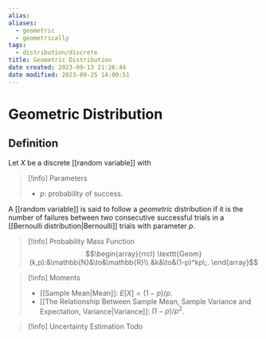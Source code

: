 ```yaml
---
alias: 
aliases:
  - geometric
  - geometrically
tags:
  - distribution/discrete
title: Geometric Distribution
date created: 2023-09-13 21:26:44
date modified: 2023-09-25 14:00:51
---
```


# Geometric Distribution

## Definition

Let $X$ be a discrete [[random variable]] with

> [!info] Parameters
> - $p$: probability of success.

A [[random variable]] is said to follow a _geometric_ distribution if it is the number of failures between two consecutive successful trials in a [[Bernoulli distribution|Bernoulli]] trials with parameter $p$.

> [!info] Probability Mass Function
> $$\begin{array}{rrcl}
> \texttt{Geom}(k,p):&\mathbb{N}&\to&\mathbb{R}\\
> &k&\to&(1-p)^kp\;.
> \end{array}$$

> [!info] Moments
> - [[Sample Mean|Mean]]: $E[X]=(1-p)/p$.
> - [[The Relationship Between Sample Mean, Sample Variance and Expectation, Variance|Variance]]: $(1-p)/p^2$.

> [!info] Uncertainty Estimation
> Todo
